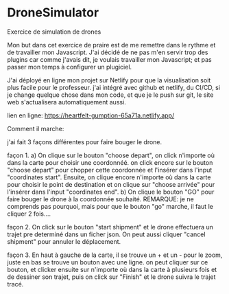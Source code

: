 # DroneSimulator

Exercice de simulation de drones

Mon but dans cet exercice de praire est de me remettre dans le rythme et de travailler mon Javascript. J'ai décidé de ne pas m'en servir trop des plugins car comme j'avais dit, je voulais travailler mon Javascript;
et pas passer mon temps à configurer un plugiciel.

J'ai déployé en ligne mon projet sur Netlify pour que la visualisation soit plus facile pour le professeur. j'ai intégré avec github et netlify, du CI/CD, si je change quelque chose dans mon code, et que je le push
sur git, le site web s'actualisera automatiquement aussi.

lien en ligne: https://heartfelt-gumption-65a71a.netlify.app/

Comment il marche:

j'ai fait 3 façons différentes pour faire bouger le drone.

façon 1.
    a) On clique sur le bouton "choose depart", on click n'importe où dans la carte pour choisir une coordonnéé. on click encore sur le bouton "choose depart" pour chopper cette coordonnée et l'insérer dans l'input
     "coordinates start". Ensuite, on clique encore n'importe où dans la carte pour choisir le point de destination et on clique sur "choose arrivée" pour l'insérer dans l'input "coordinates end".
    b) On clique le bouton "GO" pour faire bouger le drone à la coordonnée souhaité. REMARQUE: je ne comprends pas pourquoi, mais pour que le bouton "go" marche, il faut le cliquer 2 fois....

façon 2. On click sur le bouton "start shipment" et le drone effectuera un trajet pre determiné dans un ficher json. On peut aussi cliquer "cancel shipment" pour annuler le déplacement.

façon 3. En haut à gauche de la carte, il se trouve un + et un - pour le zoom, juste en bas se trouve un bouton avec une ligne. on peut cliquer sur ce bouton, et clicker ensuite sur n'importe où dans la carte à plusieurs fois
et de dessiner son trajet, puis on click sur "Finish" et le drone suivra le trajet tracé.
